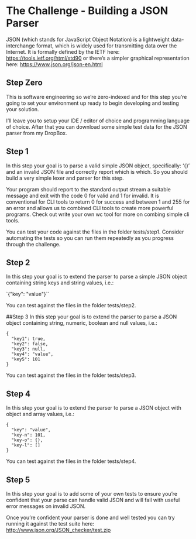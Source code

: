 # The Challenge - Building a JSON Parser
JSON (which stands for JavaScript Object Notation) is a lightweight data-interchange format, which is widely used for transmitting data over the Internet. It is formally defined by the IETF here: https://tools.ietf.org/html/std90 or there’s a simpler graphical representation here: https://www.json.org/json-en.html

## Step Zero
This is software engineering so we’re zero-indexed and for this step you’re going to set your environment up ready to begin developing and testing your solution.

I’ll leave you to setup your IDE / editor of choice and programming language of choice. After that you can download some simple test data for the JSON parser from my DropBox.

## Step 1
In this step your goal is to parse a valid simple JSON object, specifically: ‘{}’ and an invalid JSON file and correctly report which is which. So you should build a very simple lexer and parser for this step.

Your program should report to the standard output stream a suitable message and exit with the code 0 for valid and 1 for invalid. It is conventional for CLI tools to return 0 for success and between 1 and 255 for an error and allows us to combined CLI tools to create more powerful programs. Check out write your own wc tool for more on combing simple cli tools.

You can test your code against the files in the folder tests/step1. Consider automating the tests so you can run them repeatedly as you progress through the challenge.

## Step 2
In this step your goal is to extend the parser to parse a simple JSON object containing string keys and string values, i.e.:

`{"key": "value"}``

You can test against the files in the folder tests/step2.

##Step 3
In this step your goal is to extend the parser to parse a JSON object containing string, numeric, boolean and null values, i.e.:

```
{
  "key1": true,
  "key2": false,
  "key3": null,
  "key4": "value",
  "key5": 101
}
```

You can test against the files in the folder tests/step3.

## Step 4
In this step your goal is to extend the parser to parse a JSON object with object and array values, i.e.:

```
{
  "key": "value",
  "key-n": 101,
  "key-o": {},
  "key-l": []
}
```


You can test against the files in the folder tests/step4.

## Step 5
In this step your goal is to add some of your own tests to ensure you’re confident that your parse can handle valid JSON and will fail with useful error messages on invalid JSON.

Once you’re confident your parser is done and well tested you can try running it against the test suite here: http://www.json.org/JSON_checker/test.zip